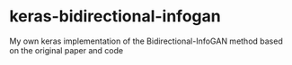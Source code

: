 # keras-bidirectional-infogan
My own keras implementation of the Bidirectional-InfoGAN method based on the original paper and code

